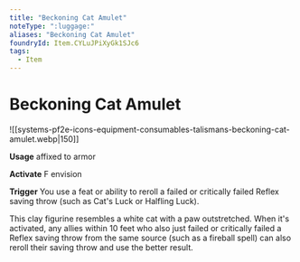 ```yaml
---
title: "Beckoning Cat Amulet"
noteType: ":luggage:"
aliases: "Beckoning Cat Amulet"
foundryId: Item.CYLuJPiXyGk1SJc6
tags:
  - Item
---
```


# Beckoning Cat Amulet
![[systems-pf2e-icons-equipment-consumables-talismans-beckoning-cat-amulet.webp|150]]

**Usage** affixed to armor

**Activate** F envision

**Trigger** You use a feat or ability to reroll a failed or critically failed Reflex saving throw (such as Cat's Luck or Halfling Luck).

This clay figurine resembles a white cat with a paw outstretched. When it's activated, any allies within 10 feet who also just failed or critically failed a Reflex saving throw from the same source (such as a fireball spell) can also reroll their saving throw and use the better result.
